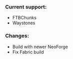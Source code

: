### Current support:

- FTBChunks
- Waystones

### Changes:

- Build with newer NeoForge
- Fix Fabric build